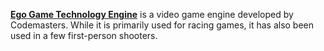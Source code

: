 [**Ego Game Technology Engine**](https://en.wikipedia.org/w/index.php?title=Ego_(game_engine)&oldid=1181735534) is a video game engine developed by Codemasters. While it is primarily used for racing games, it has also been used in a few first-person shooters.